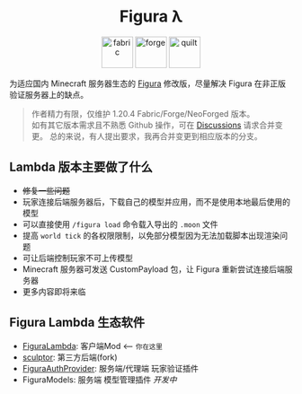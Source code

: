 <h1 align="center"> Figura λ </h1>
<p align="center">
  <img alt="fabric" height="56" src="https://cdn.jsdelivr.net/npm/@intergrav/devins-badges@3/assets/cozy/supported/fabric_vector.svg">
  <img alt="forge" height="56" src="https://cdn.jsdelivr.net/npm/@intergrav/devins-badges@3/assets/cozy/supported/forge_vector.svg">
  <img alt="quilt" height="56" src="https://cdn.jsdelivr.net/npm/@intergrav/devins-badges@3/assets/cozy/supported/quilt_vector.svg">
</p>

为适应国内 Minecraft 服务器生态的 [Figura](https://github.com/FiguraMC/Figura) 修改版，尽量解决 Figura 在非正版验证服务器上的缺点。

> 作者精力有限，仅维护 1.20.4 Fabric/Forge/NeoForged 版本。  
> 如有其它版本需求且不熟悉 Github 操作，可在 [Discussions](https://github.com/MrXiaoM/FiguraLambda/discussions) 请求合并变更。
> 总的来说，有人提出要求，我再合并变更到相应版本的分支。

## Lambda 版本主要做了什么

+ ~~修复一些问题~~
+ 玩家连接后端服务器后，下载自己的模型并应用，而不是使用本地最后使用的模型
+ 可以直接使用 `/figura load` 命令载入导出的 `.moon` 文件
+ 提高 `world tick` 的各权限限制，以免部分模型因为无法加载脚本出现渲染问题
+ 可让后端控制玩家不可上传模型
+ Minecraft 服务器可发送 CustomPayload 包，让 Figura 重新尝试连接后端服务器
+ 更多内容即将来临

## Figura Lambda 生态软件

+ [FiguraLambda](https://github.com/MrXiaoM/FiguraLambda): 客户端Mod <-- `你在这里`
+ [sculptor](https://github.com/MrXiaoM/sculptor): 第三方后端(fork)
+ [FiguraAuthProvider](https://github.com/MrXiaoM/FiguraAuthProvider): 服务端/代理端 玩家验证插件
+ FiguraModels: 服务端 模型管理插件 *开发中*
